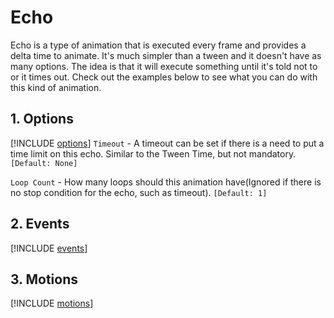 # Echo

Echo is a type of animation that is executed every frame and provides a delta time to animate. It's much simpler than a tween and it doesn't have as many options. The idea is that it will execute something until it's told not to or it times out. Check out the examples below to see what you can do with this kind of animation.

## 1. Options
[!INCLUDE [options](animation.options.md)]
`Timeout` - A timeout can be set if there is a need to put a time limit on this echo. Similar to the Tween Time, but not mandatory. `[Default: None]`

`Loop Count` -  How many loops should this animation have(Ignored if there is no stop condition for the echo, such as timeout). `[Default: 1]`

## 2. Events
[!INCLUDE [events](animation.events.md)]

## 3. Motions
[!INCLUDE [motions](animation.motions.md)]